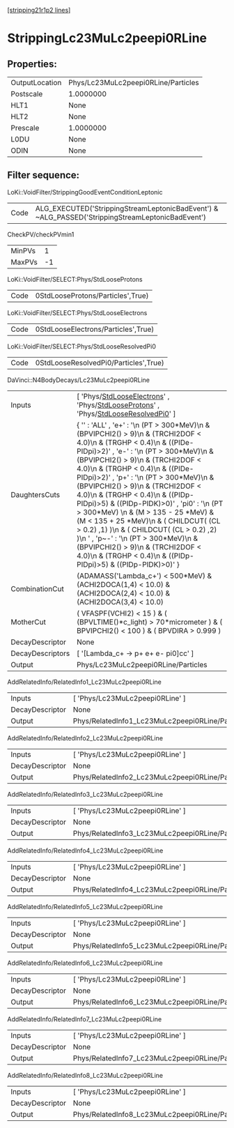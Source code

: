[[stripping21r1p2 lines]](./stripping21r1p2-index)

# StrippingLc23MuLc2peepi0RLine

## Properties:

|                |                                     |
|----------------|-------------------------------------|
| OutputLocation | Phys/Lc23MuLc2peepi0RLine/Particles |
| Postscale      | 1.0000000                           |
| HLT1           | None                                |
| HLT2           | None                                |
| Prescale       | 1.0000000                           |
| L0DU           | None                                |
| ODIN           | None                                |

## Filter sequence:

LoKi::VoidFilter/StrippingGoodEventConditionLeptonic

|      |                                                                                                  |
|------|--------------------------------------------------------------------------------------------------|
| Code | ALG_EXECUTED('StrippingStreamLeptonicBadEvent') & ~ALG_PASSED('StrippingStreamLeptonicBadEvent') |

CheckPV/checkPVmin1

|        |     |
|--------|-----|
| MinPVs | 1   |
| MaxPVs | -1  |

LoKi::VoidFilter/SELECT:Phys/StdLooseProtons

|      |                                   |
|------|-----------------------------------|
| Code | 0StdLooseProtons/Particles',True) |

LoKi::VoidFilter/SELECT:Phys/StdLooseElectrons

|      |                                     |
|------|-------------------------------------|
| Code | 0StdLooseElectrons/Particles',True) |

LoKi::VoidFilter/SELECT:Phys/StdLooseResolvedPi0

|      |                                       |
|------|---------------------------------------|
| Code | 0StdLooseResolvedPi0/Particles',True) |

DaVinci::N4BodyDecays/Lc23MuLc2peepi0RLine

|                  |                                                                                                                                                                                                                                                                                                                                                                                                                                                                                                                                                                                                                                                                                                         |
|------------------|---------------------------------------------------------------------------------------------------------------------------------------------------------------------------------------------------------------------------------------------------------------------------------------------------------------------------------------------------------------------------------------------------------------------------------------------------------------------------------------------------------------------------------------------------------------------------------------------------------------------------------------------------------------------------------------------------------|
| Inputs           | [ 'Phys/[StdLooseElectrons](./stripping21r1p2-commonparticles-stdlooseelectrons)' , 'Phys/[StdLooseProtons](./stripping21r1p2-commonparticles-stdlooseprotons)' , 'Phys/[StdLooseResolvedPi0](./stripping21r1p2-commonparticles-stdlooseresolvedpi0)' ]                                                                                                                                                                                                                                                                                                                                                                                                                                               |
| DaughtersCuts    | { '' : 'ALL' , 'e+' : '\n (PT \> 300\*MeV)\n & (BPVIPCHI2() \> 9)\n & (TRCHI2DOF \< 4.0)\n & (TRGHP \< 0.4)\n & ((PIDe-PIDpi)\>2)' , 'e-' : '\n (PT \> 300\*MeV)\n & (BPVIPCHI2() \> 9)\n & (TRCHI2DOF \< 4.0)\n & (TRGHP \< 0.4)\n & ((PIDe-PIDpi)\>2)' , 'p+' : '\n (PT \> 300\*MeV)\n & (BPVIPCHI2() \> 9)\n & (TRCHI2DOF \< 4.0)\n & (TRGHP \< 0.4)\n & ((PIDp-PIDpi)\>5) & ((PIDp-PIDK)\>0)' , 'pi0' : '\n (PT \> 300\*MeV) \n & (M \> 135 - 25 \*MeV) & (M \< 135 + 25 \*MeV)\n & ( CHILDCUT( (CL \> 0.2) ,1) )\n & ( CHILDCUT( (CL \> 0.2) ,2) )\n ' , 'p~-' : '\n (PT \> 300\*MeV)\n & (BPVIPCHI2() \> 9)\n & (TRCHI2DOF \< 4.0)\n & (TRGHP \< 0.4)\n & ((PIDp-PIDpi)\>5) & ((PIDp-PIDK)\>0)' } |
| CombinationCut   | (ADAMASS('Lambda_c+') \< 500\*MeV) & (ACHI2DOCA(1,4) \< 10.0) & (ACHI2DOCA(2,4) \< 10.0) & (ACHI2DOCA(3,4) \< 10.0)                                                                                                                                                                                                                                                                                                                                                                                                                                                                                                                                                                                     |
| MotherCut        | ( VFASPF(VCHI2) \< 15 ) & ( (BPVLTIME()\*c_light) \> 70\*micrometer ) & ( BPVIPCHI2() \< 100 ) & ( BPVDIRA \> 0.999 )                                                                                                                                                                                                                                                                                                                                                                                                                                                                                                                                                                                   |
| DecayDescriptor  | None                                                                                                                                                                                                                                                                                                                                                                                                                                                                                                                                                                                                                                                                                                    |
| DecayDescriptors | [ '[Lambda_c+ -\> p+ e+ e- pi0]cc' ]                                                                                                                                                                                                                                                                                                                                                                                                                                                                                                                                                                                                                                                                |
| Output           | Phys/Lc23MuLc2peepi0RLine/Particles                                                                                                                                                                                                                                                                                                                                                                                                                                                                                                                                                                                                                                                                     |

AddRelatedInfo/RelatedInfo1_Lc23MuLc2peepi0RLine

|                 |                                                  |
|-----------------|--------------------------------------------------|
| Inputs          | [ 'Phys/Lc23MuLc2peepi0RLine' ]                |
| DecayDescriptor | None                                             |
| Output          | Phys/RelatedInfo1_Lc23MuLc2peepi0RLine/Particles |

AddRelatedInfo/RelatedInfo2_Lc23MuLc2peepi0RLine

|                 |                                                  |
|-----------------|--------------------------------------------------|
| Inputs          | [ 'Phys/Lc23MuLc2peepi0RLine' ]                |
| DecayDescriptor | None                                             |
| Output          | Phys/RelatedInfo2_Lc23MuLc2peepi0RLine/Particles |

AddRelatedInfo/RelatedInfo3_Lc23MuLc2peepi0RLine

|                 |                                                  |
|-----------------|--------------------------------------------------|
| Inputs          | [ 'Phys/Lc23MuLc2peepi0RLine' ]                |
| DecayDescriptor | None                                             |
| Output          | Phys/RelatedInfo3_Lc23MuLc2peepi0RLine/Particles |

AddRelatedInfo/RelatedInfo4_Lc23MuLc2peepi0RLine

|                 |                                                  |
|-----------------|--------------------------------------------------|
| Inputs          | [ 'Phys/Lc23MuLc2peepi0RLine' ]                |
| DecayDescriptor | None                                             |
| Output          | Phys/RelatedInfo4_Lc23MuLc2peepi0RLine/Particles |

AddRelatedInfo/RelatedInfo5_Lc23MuLc2peepi0RLine

|                 |                                                  |
|-----------------|--------------------------------------------------|
| Inputs          | [ 'Phys/Lc23MuLc2peepi0RLine' ]                |
| DecayDescriptor | None                                             |
| Output          | Phys/RelatedInfo5_Lc23MuLc2peepi0RLine/Particles |

AddRelatedInfo/RelatedInfo6_Lc23MuLc2peepi0RLine

|                 |                                                  |
|-----------------|--------------------------------------------------|
| Inputs          | [ 'Phys/Lc23MuLc2peepi0RLine' ]                |
| DecayDescriptor | None                                             |
| Output          | Phys/RelatedInfo6_Lc23MuLc2peepi0RLine/Particles |

AddRelatedInfo/RelatedInfo7_Lc23MuLc2peepi0RLine

|                 |                                                  |
|-----------------|--------------------------------------------------|
| Inputs          | [ 'Phys/Lc23MuLc2peepi0RLine' ]                |
| DecayDescriptor | None                                             |
| Output          | Phys/RelatedInfo7_Lc23MuLc2peepi0RLine/Particles |

AddRelatedInfo/RelatedInfo8_Lc23MuLc2peepi0RLine

|                 |                                                  |
|-----------------|--------------------------------------------------|
| Inputs          | [ 'Phys/Lc23MuLc2peepi0RLine' ]                |
| DecayDescriptor | None                                             |
| Output          | Phys/RelatedInfo8_Lc23MuLc2peepi0RLine/Particles |
